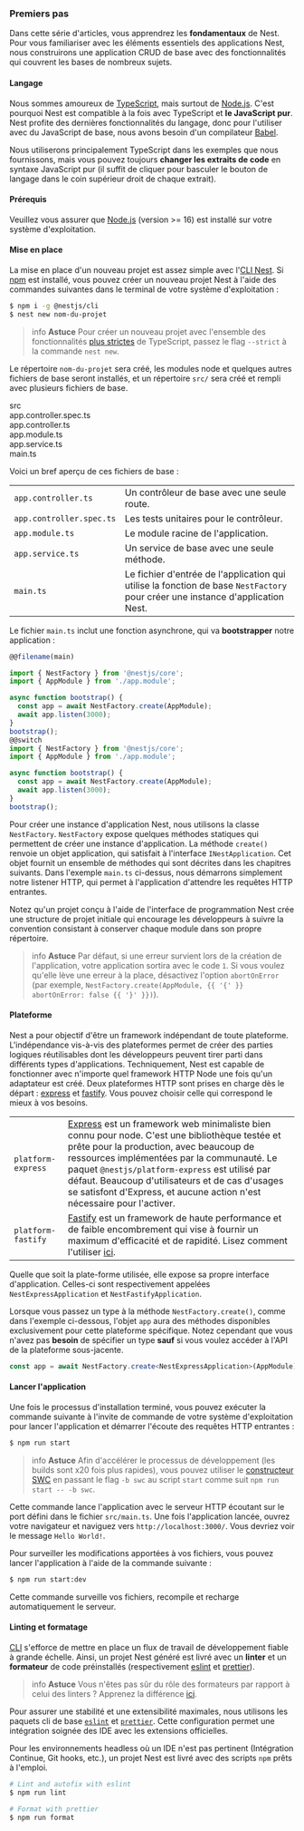 ### Premiers pas

Dans cette série d'articles, vous apprendrez les **fondamentaux** de Nest. Pour vous familiariser avec les éléments essentiels des applications Nest, nous construirons une application CRUD de base avec des fonctionnalités qui couvrent les bases de nombreux sujets.

#### Langage

Nous sommes amoureux de [TypeScript](https://www.typescriptlang.org/), mais surtout de [Node.js](https://nodejs.org/en/). C'est pourquoi Nest est compatible à la fois avec TypeScript et **le JavaScript pur**. Nest profite des dernières fonctionnalités du langage, donc pour l'utiliser avec du JavaScript de base, nous avons besoin d'un compilateur [Babel](https://babeljs.io/).

Nous utiliserons principalement TypeScript dans les exemples que nous fournissons, mais vous pouvez toujours **changer les extraits de code** en syntaxe JavaScript pur (il suffit de cliquer pour basculer le bouton de langage dans le coin supérieur droit de chaque extrait).

#### Prérequis

Veuillez vous assurer que [Node.js](https://nodejs.org) (version >= 16) est installé sur votre système d'exploitation.

#### Mise en place

La mise en place d'un nouveau projet est assez simple avec l'[CLI Nest](/cli/overview). Si [npm](https://www.npmjs.com/) est installé, vous pouvez créer un nouveau projet Nest à l'aide des commandes suivantes dans le terminal de votre système d'exploitation :

```bash
$ npm i -g @nestjs/cli
$ nest new nom-du-projet
```

> info **Astuce** Pour créer un nouveau projet avec l'ensemble des fonctionnalités [plus strictes](https://www.typescriptlang.org/tsconfig#strict) de TypeScript, passez le flag `--strict` à la commande `nest new`.

Le répertoire `nom-du-projet` sera créé, les modules node et quelques autres fichiers de base seront installés, et un répertoire `src/` sera créé et rempli avec plusieurs fichiers de base.

<div class="file-tree">
  <div class="item">src</div>
  <div class="children">
    <div class="item">app.controller.spec.ts</div>
    <div class="item">app.controller.ts</div>
    <div class="item">app.module.ts</div>
    <div class="item">app.service.ts</div>
    <div class="item">main.ts</div>
  </div>
</div>

Voici un bref aperçu de ces fichiers de base :

|                          |                                                                                                                                |
| ------------------------ | ------------------------------------------------------------------------------------------------------------------------------ |
| `app.controller.ts`      | Un contrôleur de base avec une seule route.                                                                                    |
| `app.controller.spec.ts` | Les tests unitaires pour le contrôleur.                                                                                        |
| `app.module.ts`          | Le module racine de l'application.                                                                                             |
| `app.service.ts`         | Un service de base avec une seule méthode.                                                                                     |
| `main.ts`                | Le fichier d'entrée de l'application qui utilise la fonction de base `NestFactory` pour créer une instance d'application Nest. |

Le fichier `main.ts` inclut une fonction asynchrone, qui va **bootstrapper** notre application :

```typescript
@@filename(main)

import { NestFactory } from '@nestjs/core';
import { AppModule } from './app.module';

async function bootstrap() {
  const app = await NestFactory.create(AppModule);
  await app.listen(3000);
}
bootstrap();
@@switch
import { NestFactory } from '@nestjs/core';
import { AppModule } from './app.module';

async function bootstrap() {
  const app = await NestFactory.create(AppModule);
  await app.listen(3000);
}
bootstrap();
```

Pour créer une instance d'application Nest, nous utilisons la classe `NestFactory`. `NestFactory` expose quelques méthodes statiques qui permettent de créer une instance d'application. La méthode `create()` renvoie un objet application, qui satisfait à l'interface `INestApplication`. Cet objet fournit un ensemble de méthodes qui sont décrites dans les chapitres suivants. Dans l'exemple `main.ts` ci-dessus, nous démarrons simplement notre listener HTTP, qui permet à l'application d'attendre les requêtes HTTP entrantes.

Notez qu'un projet conçu à l'aide de l'interface de programmation Nest crée une structure de projet initiale qui encourage les développeurs à suivre la convention consistant à conserver chaque module dans son propre répertoire.

> info **Astuce** Par défaut, si une erreur survient lors de la création de l'application, votre application sortira avec le code `1`. Si vous voulez qu'elle lève une erreur à la place, désactivez l'option `abortOnError` (par exemple, `NestFactory.create(AppModule, {{ '{' }} abortOnError: false {{ '}' }})`).

<app-banner-courses></app-banner-courses>

#### Plateforme

Nest a pour objectif d'être un framework indépendant de toute plateforme. L'indépendance vis-à-vis des plateformes permet de créer des parties logiques réutilisables dont les développeurs peuvent tirer parti dans différents types d'applications. Techniquement, Nest est capable de fonctionner avec n'importe quel framework HTTP Node une fois qu'un adaptateur est créé. Deux plateformes HTTP sont prises en charge dès le départ : [express](https://expressjs.com/) et [fastify](https://www.fastify.io). Vous pouvez choisir celle qui correspond le mieux à vos besoins.

|                    |                                                                                                                                                                                                                                                                                                                                    |
| ------------------ | ---------------------------------------------------------------------------------------------------------------------------------------------------------------------------------------------------------------------------------------------------------------------------------------------------------------------------------- |
| `platform-express` | [Express](https://expressjs.com/) est un framework web minimaliste bien connu pour node. C'est une bibliothèque testée et prête pour la production, avec beaucoup de ressources implémentées par la communauté. Le paquet `@nestjs/platform-express` est utilisé par défaut. Beaucoup d'utilisateurs et de cas d'usages se satisfont d'Express, et aucune action n'est nécessaire pour l'activer. |
| `platform-fastify` | [Fastify](https://www.fastify.io/) est un framework de haute performance et de faible encombrement qui vise à fournir un maximum d'efficacité et de rapidité. Lisez comment l'utiliser [ici](/techniques/performance).                                                                                                                                  |

Quelle que soit la plate-forme utilisée, elle expose sa propre interface d'application. Celles-ci sont respectivement appelées `NestExpressApplication` et `NestFastifyApplication`.

Lorsque vous passez un type à la méthode `NestFactory.create()`, comme dans l'exemple ci-dessous, l'objet `app` aura des méthodes disponibles exclusivement pour cette plateforme spécifique. Notez cependant que vous n'avez pas **besoin** de spécifier un type **sauf** si vous voulez accéder à l'API de la plateforme sous-jacente.

```typescript
const app = await NestFactory.create<NestExpressApplication>(AppModule);
```

#### Lancer l'application

Une fois le processus d'installation terminé, vous pouvez exécuter la commande suivante à l'invite de commande de votre système d'exploitation pour lancer l'application et démarrer l'écoute des requêtes HTTP entrantes :

```bash
$ npm run start
```

> info **Astuce** Afin d'accélérer le processus de développement (les builds sont x20 fois plus rapides), vous pouvez utiliser le [constructeur SWC](/recipes/swc) en passant le flag `-b swc` au script `start` comme suit `npm run start -- -b swc`.

Cette commande lance l'application avec le serveur HTTP écoutant sur le port défini dans le fichier `src/main.ts`. Une fois l'application lancée, ouvrez votre navigateur et naviguez vers `http://localhost:3000/`. Vous devriez voir le message `Hello World!`.

Pour surveiller les modifications apportées à vos fichiers, vous pouvez lancer l'application à l'aide de la commande suivante :

```bash
$ npm run start:dev
```

Cette commande surveille vos fichiers, recompile et recharge automatiquement le serveur.

#### Linting et formatage

[CLI](/cli/overview) s'efforce de mettre en place un flux de travail de développement fiable à grande échelle. Ainsi, un projet Nest généré est livré avec un **linter** et un **formateur** de code préinstallés (respectivement [eslint](https://eslint.org/) et [prettier](https://prettier.io/)).

> info **Astuce** Vous n'êtes pas sûr du rôle des formateurs par rapport à celui des linters ? Apprenez la différence [ici](https://prettier.io/docs/en/comparison.html).

Pour assurer une stabilité et une extensibilité maximales, nous utilisons les paquets cli de base [`eslint`](https://www.npmjs.com/package/eslint) et [`prettier`](https://www.npmjs.com/package/prettier). Cette configuration permet une intégration soignée des IDE avec les extensions officielles.

Pour les environnements headless où un IDE n'est pas pertinent (Intégration Continue, Git hooks, etc.), un projet Nest est livré avec des scripts `npm` prêts à l'emploi.

```bash
# Lint and autofix with eslint
$ npm run lint

# Format with prettier
$ npm run format
```
